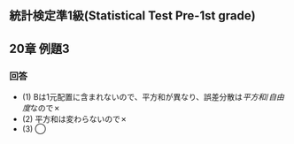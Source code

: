 ## 統計検定準1級(Statistical Test Pre-1st grade)
## 20章 例題3
### 回答

- (1) Bは1元配置に含まれないので、平方和が異なり、誤差分散は$平方和/自由度$なので✗
- (2) 平方和は変わらないので✗
- (3) ◯
